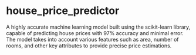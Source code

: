# house_price_predictor
A highly accurate machine learning model built using the scikit-learn library, capable of predicting house prices with 97% accuracy and minimal error. The model takes into account various features such as area, number of rooms, and other key attributes to provide precise price estimations.
